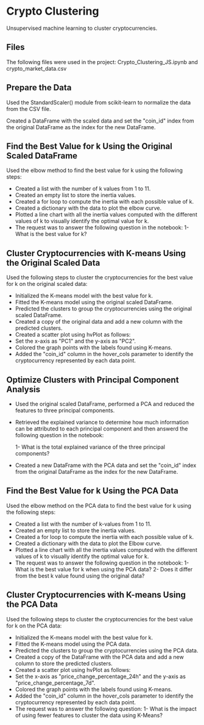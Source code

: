 # Crypto Clustering
Unsupervised machine learning to cluster cryptocurrencies.

## Files
The following files were used in the project: Crypto_Clustering_JS.ipynb and crypto_market_data.csv

## Prepare the Data
Used the StandardScaler() module from scikit-learn to normalize the data from the CSV file.

Created a DataFrame with the scaled data and set the "coin_id" index from the original DataFrame as the index for the new DataFrame.

## Find the Best Value for k Using the Original Scaled DataFrame
Used the elbow method to find the best value for k using the following steps:

- Created a list with the number of k values from 1 to 11.
- Created an empty list to store the inertia values.
- Created a for loop to compute the inertia with each possible value of k.
- Created a dictionary with the data to plot the elbow curve.
- Plotted a line chart with all the inertia values computed with the different values of k to visually identify the optimal value for k.
- The request was to answer the following question in the notebook:
  1- What is the best value for k?

## Cluster Cryptocurrencies with K-means Using the Original Scaled Data
Used the following steps to cluster the cryptocurrencies for the best value for k on the original scaled data:

- Initialized the K-means model with the best value for k.
- Fitted the K-means model using the original scaled DataFrame.
- Predicted the clusters to group the cryptocurrencies using the original scaled DataFrame.
- Created a copy of the original data and add a new column with the predicted clusters.
- Created a scatter plot using hvPlot as follows:
- Set the x-axis as "PC1" and the y-axis as "PC2".
- Colored the graph points with the labels found using K-means.
- Added the "coin_id" column in the hover_cols parameter to identify the cryptocurrency represented by each data point.

## Optimize Clusters with Principal Component Analysis
- Used the original scaled DataFrame, performed a PCA and reduced the features to three principal components.
- Retrieved the explained variance to determine how much information can be attributed to each principal component and then answerd the following question in the notebook:

  1- What is the total explained variance of the three principal components?

- Created a new DataFrame with the PCA data and set the "coin_id" index from the original DataFrame as the index for the new DataFrame.

## Find the Best Value for k Using the PCA Data
Used the elbow method on the PCA data to find the best value for k using the following steps:

- Created a list with the number of k-values from 1 to 11.
- Created an empty list to store the inertia values.
- Created a for loop to compute the inertia with each possible value of k.
- Created a dictionary with the data to plot the Elbow curve.
- Plotted a line chart with all the inertia values computed with the different values of k to visually identify the optimal value for k.
- The request was to answer the following question in the notebook:
  1- What is the best value for k when using the PCA data?
  2- Does it differ from the best k value found using the original data?

## Cluster Cryptocurrencies with K-means Using the PCA Data
Used the following steps to cluster the cryptocurrencies for the best value for k on the PCA data:

- Initialized the K-means model with the best value for k.
- Fitted the K-means model using the PCA data.
- Predicted the clusters to group the cryptocurrencies using the PCA data.
- Created a copy of the DataFrame with the PCA data and add a new column to store the predicted clusters.
- Created a scatter plot using hvPlot as follows:
- Set the x-axis as "price_change_percentage_24h" and the y-axis as "price_change_percentage_7d".
- Colored the graph points with the labels found using K-means.
- Added the "coin_id" column in the hover_cols parameter to identify the cryptocurrency represented by each data point.
- The request was to answer the following question:
  1- What is the impact of using fewer features to cluster the data using K-Means?
